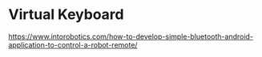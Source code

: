 # Virtual Keyboard

https://www.intorobotics.com/how-to-develop-simple-bluetooth-android-application-to-control-a-robot-remote/
